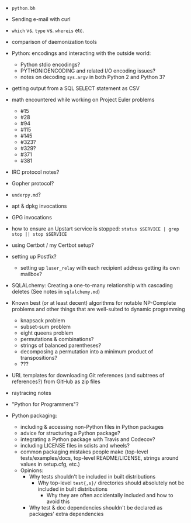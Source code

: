 - `python.bh`
- Sending e-mail with curl
- `which` vs. `type` vs. `whereis` etc.
- comparison of daemonization tools
- Python: encodings and interacting with the outside world:
    - Python stdio encodings?
    - PYTHONIOENCODING and related I/O encoding issues?
    - notes on decoding `sys.argv` in both Python 2 and Python 3?
- getting output from a SQL SELECT statement as CSV
- math encountered while working on Project Euler problems
    - #15
    - #28
    - #94
    - #115
    - #145
    - #323?
    - #329?
    - #371
    - #381
- IRC protocol notes?
- Gopher protocol?
- `underpy.md`?
- apt & dpkg invocations
- GPG invocations
- how to ensure an Upstart service is stopped: `status $SERVICE | grep stop ||
  stop $SERVICE`
- using Certbot / my Certbot setup?
- setting up Postfix?
    - setting up `luser_relay` with each recipient address getting its own
      mailbox?
- SQLALchemy: Creating a one-to-many relationship with cascading deletes (See
  notes in `sqlalchemy.md`)
- Known best (or at least decent) algorithms for notable NP-Complete problems
  and other things that are well-suited to dynamic programming
    - knapsack problem
    - subset-sum problem
    - eight queens problem
    - permutations & combinations?
    - strings of balanced parentheses?
    - decomposing a permutation into a minimum product of transpositions?
    - ???
- URL templates for downloading Git references (and subtrees of references?)
  from GitHub as zip files
- raytracing notes
- "Python for Programmers"?

- Python packaging:
    - including & accessing non-Python files in Python packages
    - advice for structuring a Python package?
    - integrating a Python package with Travis and Codecov?
    - including LICENSE files in sdists and wheels?
    - common packaging mistakes people make (top-level tests/examples/docs,
      top-level README/LICENSE, strings around values in setup.cfg, etc.)
    - Opinions:
        - Why tests shouldn't be included in built distributions
            - Why top-level `test{,s}/` directories should absolutely not be
              included in built distributions
                - Why they are often accidentally included and how to avoid
                  this
        - Why test & doc dependencies shouldn't be declared as packages' extra
          dependencies
